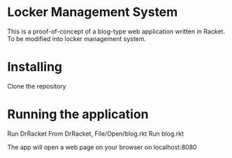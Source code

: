# Locker Management System

This is a proof-of-concept of a blog-type web application written in Racket. To be modified into locker management system.


# Installing
Clone the repository

# Running the application
Run DrRacket
From DrRacket, File/Open/blog.rkt
Run blog.rkt

The app will open a web page on your browser on localhost:8080
